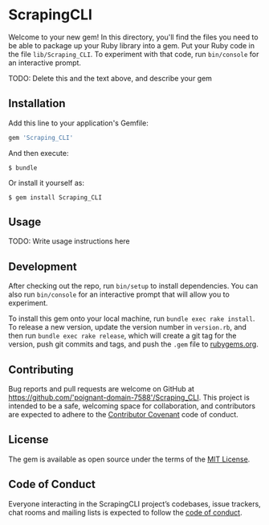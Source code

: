 # ScrapingCLI

Welcome to your new gem! In this directory, you'll find the files you need to be able to package up your Ruby library into a gem. Put your Ruby code in the file `lib/Scraping_CLI`. To experiment with that code, run `bin/console` for an interactive prompt.

TODO: Delete this and the text above, and describe your gem

## Installation

Add this line to your application's Gemfile:

```ruby
gem 'Scraping_CLI'
```

And then execute:

    $ bundle

Or install it yourself as:

    $ gem install Scraping_CLI

## Usage

TODO: Write usage instructions here

## Development

After checking out the repo, run `bin/setup` to install dependencies. You can also run `bin/console` for an interactive prompt that will allow you to experiment.

To install this gem onto your local machine, run `bundle exec rake install`. To release a new version, update the version number in `version.rb`, and then run `bundle exec rake release`, which will create a git tag for the version, push git commits and tags, and push the `.gem` file to [rubygems.org](https://rubygems.org).

## Contributing

Bug reports and pull requests are welcome on GitHub at https://github.com/'poignant-domain-7588'/Scraping_CLI. This project is intended to be a safe, welcoming space for collaboration, and contributors are expected to adhere to the [Contributor Covenant](http://contributor-covenant.org) code of conduct.

## License

The gem is available as open source under the terms of the [MIT License](https://opensource.org/licenses/MIT).

## Code of Conduct

Everyone interacting in the ScrapingCLI project’s codebases, issue trackers, chat rooms and mailing lists is expected to follow the [code of conduct](https://github.com/'poignant-domain-7588'/Scraping_CLI/blob/master/CODE_OF_CONDUCT.md).
